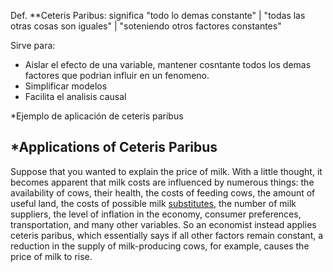 Def. **Ceteris Paribus: significa "todo lo demas constante" | "todas las otras cosas son iguales" | "soteniendo otros factores constantes" 


Sirve para: 

* Aislar el efecto de una variable, mantener cosntante todos los demas factores que podrian influir en un fenomeno.
* Simplificar modelos
* Facilita el analisis causal

*Ejemplo de aplicación de ceteris paribus

## *Applications of Ceteris Paribus

Suppose that you wanted to explain the price of milk. With a little thought, it becomes apparent that milk costs are influenced by numerous things: the availability of cows, their health, the costs of feeding cows, the amount of useful land, the costs of possible milk [substitutes](https://www.investopedia.com/terms/s/substitute.asp), the number of milk suppliers, the level of inflation in the economy, consumer preferences, transportation, and many other variables. So an economist instead applies ceteris paribus, which essentially says if all other factors remain constant, a reduction in the supply of milk-producing cows, for example, causes the price of milk to rise.